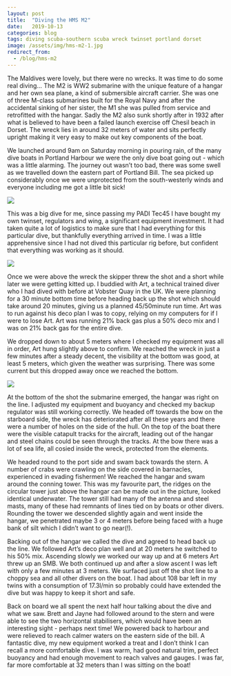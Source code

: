 ```yaml
---
layout: post
title:  "Diving the HMS M2"
date:   2019-10-13
categories: blog
tags: diving scuba-southern scuba wreck twinset portland dorset
image: /assets/img/hms-m2-1.jpg
redirect_from:
  - /blog/hms-m2
---
```


The Maldives were lovely, but there were no wrecks. It was time to do some real diving… The M2 is WW2 submarine with the unique feature of a hangar and her own sea plane, a kind of submersible aircraft carrier. She was one of three M-class submarines built for the Royal Navy and after the accidental sinking of her sister, the M1 she was pulled from service and retrofitted with the hangar. Sadly the M2 also sunk shortly after in 1932 after what is believed to have been a failed launch exercise off Chesil beach in Dorset. The wreck lies in around 32 meters of water and sits perfectly upright making it very easy to make out key components of the boat.

We launched around 9am on Saturday morning in pouring rain, of the many dive boats in Portland Harbour we were the only dive boat going out - which was a little alarming. The journey out wasn’t too bad, there was some swell as we travelled down the eastern part of Portland Bill. The sea picked up considerably once we were unprotected from the south-westerly winds and everyone including me got a little bit sick!

![][hms-m2-2]

This was a big dive for me, since passing my PADI Tec45 I have bought my own twinset, regulators and wing, a significant equipment investment. It had taken quite a lot of logistics to make sure that I had everything for this particular dive, but thankfully everything arrived in time. I was a little apprehensive since I had not dived this particular rig before, but confident that everything was working as it should.

![][hms-m2-3]

Once we were above the wreck the skipper threw the shot and a short while later we were getting kitted up. I buddied with Art, a technical trained diver who I had dived with before at Vobster Quay in the UK. We were planning for a 30 minute bottom time before heading back up the shot which should take around 20 minutes, giving us a planned 45/50minute run time. Art was to run against his deco plan I was to copy, relying on my computers for if I were to lose Art. Art was running 21% back gas plus a 50% deco mix and I was on 21% back gas for the entire dive.

We dropped down to about 5 meters where I checked my equipment was all in order, Art hung slightly above to confirm. We reached the wreck in just a few minutes after a steady decent, the visibility at the bottom was good, at least 5 meters, which given the weather was surprising. There was some current but this dropped away once we reached the bottom.

![][hms-m2-4]

At the bottom of the shot the submarine emerged, the hangar was right on the line. I adjusted my equipment and buoyancy and checked my backup regulator was still working correctly. We headed off towards the bow on the starboard side, the wreck has deteriorated after all these years and there were a number of holes on the side of the hull. On the top of the boat there were the visible catapult tracks for the aircraft, leading out of the hangar and steel chains could be seen through the tracks. At the bow there was a lot of sea life, all cosied inside the wreck, protected from the elements.

We headed round to the port side and swam back towards the stern. A number of crabs were crawling on the side covered in barnacles, experienced in evading fishermen! We reached the hangar and swam around the conning tower. This was my favourite part, the ridges on the circular tower just above the hangar can be made out in the picture, looked identical underwater. The tower still had many of the antenna and steel masts, many of these had remnants of lines tied on by boats or other divers. Rounding the tower we descended slightly again and went inside the hangar, we penetrated maybe 3 or 4 meters before being faced with a huge bank of silt which I didn’t want to go near(!).

Backing out of the hangar we called the dive and agreed to head back up the line. We followed Art’s deco plan well and at 20 meters he switched to his 50% mix. Ascending slowly we worked our way up and at 6 meters Art threw up an SMB. We both continued up and after a slow ascent I was left with only a few minutes at 3 meters. We surfaced just off the shot line to a choppy sea and all other divers on the boat. I had about 108 bar left in my twins with a consumption of 17.3l/min so probably could have extended the dive but was happy to keep it short and safe.

Back on board we all spent the next half hour talking about the dive and what we saw. Brett and Jayne had followed around to the stern and were able to see the two horizontal stabilisers, which would have been an interesting sight - perhaps next time! We powered back to harbour and were relieved to reach calmer waters on the eastern side of the bill. A fantastic dive, my new equipment worked a treat and I don’t think I can recall a more comfortable dive. I was warm, had good natural trim, perfect buoyancy and had enough movement to reach valves and gauges. I was far, far more comfortable at 32 meters than I was sitting on the boat!

[hms-m2-1]: /assets/img/hms-m2-1.jpg
[hms-m2-2]: /assets/img/hms-m2-2.jpg
[hms-m2-3]: /assets/img/hms-m2-3.jpg
[hms-m2-4]: /assets/img/hms-m2-4.jpg
